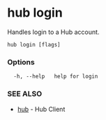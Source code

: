 # hub login

Handles login to a Hub account.

```
hub login [flags]
```

### Options

```
  -h, --help   help for login
```

### SEE ALSO

-   [hub](hub.md) - Hub Client
